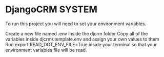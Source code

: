 # DjangoCRM SYSTEM
To run this project you will need to set your environment variables.

Create a new file named .env inside the djcrm folder Copy all of the variables inside djcrm/.template.env and assign your own values to them Run export READ_DOT_ENV_FILE=True inside your terminal so that your environment variables file will be read.
